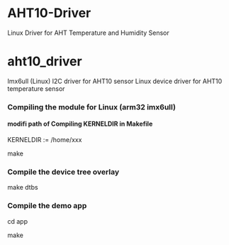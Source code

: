 # AHT10-Driver
Linux Driver for AHT Temperature and Humidity Sensor

# aht10_driver
Imx6ull (Linux) I2C driver for AHT10 sensor
    Linux device driver for AHT10 temperature sensor

### Compiling the module for Linux (arm32 imx6ull)
#### modifi path of Compiling KERNELDIR in Makefile
KERNELDIR := /home/xxx

make

### Compile the device tree overlay
make dtbs

### Compile the demo app
cd app

make

